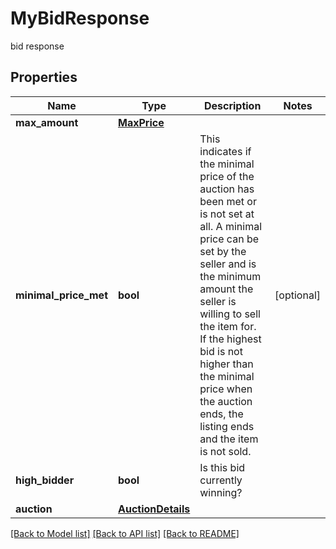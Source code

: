 # MyBidResponse

bid response
## Properties
Name | Type | Description | Notes
------------ | ------------- | ------------- | -------------
**max_amount** | [**MaxPrice**](MaxPrice.md) |  | 
**minimal_price_met** | **bool** | This indicates if the minimal price of the auction has been met or is not set at all. A minimal price can be set by the seller and is the minimum amount the seller is willing to sell the item for. If the highest bid is not higher than the minimal price when the auction ends, the listing ends and the item is not sold. | [optional] 
**high_bidder** | **bool** | Is this bid currently winning? | 
**auction** | [**AuctionDetails**](AuctionDetails.md) |  | 

[[Back to Model list]](../README.md#documentation-for-models) [[Back to API list]](../README.md#documentation-for-api-endpoints) [[Back to README]](../README.md)


